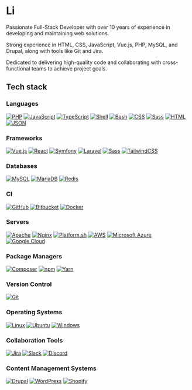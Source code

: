 # Li
Passionate Full-Stack Developer with over 10 years of experience in developing and maintaining web solutions.

Strong experience in HTML, CSS, JavaScript, Vue.js, PHP, MySQL, and Drupal, along with tools like Git and Jira.

Dedicated to delivering high-quality code and collaborating with cross-functional teams to achieve project goals.

## Tech stack

### Languages

[![PHP](https://img.shields.io/badge/php-777BB4?&logo=php&logoColor=white)](#)
[![JavaScript](https://img.shields.io/badge/JavaScript-F7DF1E?logo=javascript&logoColor=fff)](#)
[![TypeScript](https://img.shields.io/badge/TypeScript-3178C6?logo=typescript&logoColor=fff)](#)
[![Shell](https://img.shields.io/badge/shell-%23121011.svg?logo=gnu-bash&logoColor=white&style=flat)](#)
[![Bash](https://img.shields.io/badge/Bash-4EAA25?logo=gnubash&logoColor=fff)](#)
[![CSS](https://img.shields.io/badge/CSS-1572B6?logo=css3&logoColor=fff)](#)
[![Sass](https://img.shields.io/badge/Sass-C69?logo=sass&logoColor=fff)](#)
[![HTML](https://img.shields.io/badge/HTML-%23E34F26.svg?logo=html5&logoColor=white)](#)
[![JSON](https://img.shields.io/badge/JSON-000?logo=json&logoColor=fff)](#)

### Frameworks

[![Vue.js](https://img.shields.io/badge/Vue.js-4FC08D?logo=vuedotjs&logoColor=fff)](#)
[![React](https://img.shields.io/badge/React-%2320232a.svg?logo=react&logoColor=%2361DAFB)](#)
[![Symfony](https://img.shields.io/badge/Symfony-black?logo=symfony)](#)
[![Laravel](https://img.shields.io/badge/Laravel-%23FF2D20.svg?logo=laravel&logoColor=white)](#)
[![Sass](https://img.shields.io/badge/Sass-C69?logo=sass&logoColor=fff)](#)
[![TailwindCSS](https://img.shields.io/badge/Tailwind%20CSS-%2338B2AC.svg?logo=tailwind-css&logoColor=white)](#)

### Databases

[![MySQL](https://img.shields.io/badge/mysql-%2300f.svg?logo=mysql&logoColor=white&style=flat)](#)
[![MariaDB](https://img.shields.io/badge/MariaDB-003545?logo=mariadb&logoColor=white&style=flat)](#)
[![Redis](https://img.shields.io/badge/Redis-DC382D?logo=redis&logoColor=fff&style=flat)](#)

### CI

[![GitHub](https://img.shields.io/badge/GitHub_Actions-2088FF?logo=github-actions&logoColor=white)](#)
[![Bitbucket](https://img.shields.io/badge/Bitbucket_Pipelines-0052CC?logo=bitbucket&logoColor=white)](#)
[![Docker](https://img.shields.io/badge/docker-%230db7ed.svg?logo=docker&logoColor=white&style=flat)](#)

### Servers

[![Apache](https://img.shields.io/badge/apache-%23D42029.svg?logo=apache&logoColor=white&style=flat)](#)
[![Nginx](https://img.shields.io/badge/nginx-%23009639.svg?logo=nginx&logoColor=white&style=flat)](#)
[![Platform.sh](https://img.shields.io/badge/Platform.sh-1A182A.svg?logo=platformdotsh&logoColor=white&style=flat)](#)
[![AWS](https://img.shields.io/badge/AWS-%23FF9900.svg?logo=amazon-web-services&logoColor=white)](#)
[![Microsoft Azure](https://custom-icon-badges.demolab.com/badge/Microsoft%20Azure-0089D6?logo=msazure&logoColor=white)](#)
[![Google Cloud](https://img.shields.io/badge/Google%20Cloud-4285F4?logo=googlecloud&logoColor=fff&style=flat)](#)

### Package Managers

[![Composer](https://img.shields.io/badge/Composer-885630?logo=composer&logoColor=fff)](#)
[![npm](https://img.shields.io/badge/npm-CB3837?logo=npm&logoColor=fff)](#)
[![Yarn](https://img.shields.io/badge/Yarn-2C8EBB?logo=yarn&logoColor=fff)](#)

### Version Control

[![Git](https://img.shields.io/badge/Git-F05032?logo=git&logoColor=fff)](#)

### Operating Systems

[![Linux](https://img.shields.io/badge/Linux-FCC624?logo=linux&logoColor=black)](#)
[![Ubuntu](https://img.shields.io/badge/Ubuntu-E95420?logo=ubuntu&logoColor=white)](#)
[![Windows](https://custom-icon-badges.demolab.com/badge/Windows-0078D6?logo=windows11&logoColor=white)](#)

### Collaboration Tools

[![Jira](https://img.shields.io/badge/Jira-0052CC?logo=jira&logoColor=fff)](#)
[![Slack](https://img.shields.io/badge/Slack-4A154B?logo=slack&logoColor=fff)](#)
[![Discord](https://img.shields.io/badge/Discord-5865F2.svg?logo=Discord&logoColor=white&style=flat)](#)


### Content Management Systems

[![Drupal](https://img.shields.io/badge/Drupal-0678BE?logo=drupal&logoColor=fff&style=flat)](#)
[![WordPress](https://img.shields.io/badge/WordPress-21759B?logo=wordpress&logoColor=fff&style=flat)](#)
[![Shopify](https://img.shields.io/badge/Shopify-7AB55C?logo=shopify&logoColor=fff&style=flat)](#)
